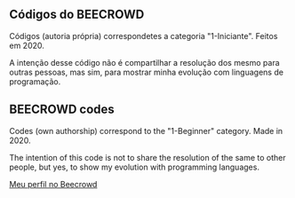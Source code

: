 ## Códigos do BEECROWD

<p>Códigos (autoria própria) correspondetes a categoria "1-Iniciante".
Feitos em 2020.</p>

<p>A intenção desse código não é compartilhar a resolução dos mesmo para outras pessoas,
mas sim, para mostrar minha evolução com linguagens de programação.</p>

## BEECROWD codes

<p>Codes (own authorship) correspond to the "1-Beginner" category.
Made in 2020.</p>

<p>
The intention of this code is not to share the resolution of the same to other people,
but yes, to show my evolution with programming languages.</p>

<a href="https://www.beecrowd.com.br/judge/pt/profile/565777">Meu perfil no Beecrowd</a>
